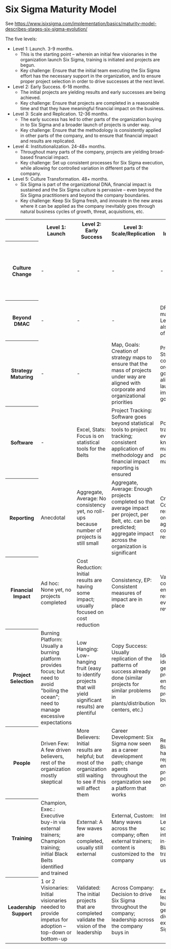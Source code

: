 # Six Sigma Maturity Model

See https://www.isixsigma.com/implementation/basics/maturity-model-describes-stages-six-sigma-evolution/

The five levels:

<ul>

<li>Level 1: Launch. 3-9 months.


  <ul>
  <li>This is the starting point – wherein an initial few visionaries in the organization launch Six Sigma, training is initiated and projects are begun.</li>
  <li>Key challenge: Ensure that the initial team executing the Six Sigma effort has the necessary support in the organization, and to ensure proper project selection in order to drive successes at the next level.</li>
  </ul>

<li>Level 2: Early Success. 6-18 months.

  <ul>
  <li>The initial projects are yielding results and early successes are being achieved.</li>
  <li>Key challenge: Ensure that projects are completed in a reasonable time and that they have meaningful financial impact on the business.</li>
  </ul>

<li>Level 3: Scale and Replication. 12-36 months.

  <ul>
  <li>The early success has led to other parts of the organization buying in to Six Sigma and a broader launch of projects is under way.</li>
  <li>Key challenge: Ensure that the methodology is consistently applied in other parts of the company, and to ensure that financial impact and results are replicated.</li>
  </ul>

<li>Level 4: Institutionalization. 24-48+ months.

  <ul>
  <li>Throughout many parts of the company, projects are yielding broad-based financial impact.</li>
  <li>Key challenge: Set up consistent processes for Six Sigma execution, while allowing for controlled variation in different parts of the company.</li>
  </ul>

<li>Level 5: Culture Transformation. 48+ months.

  <ul>
  <li>Six Sigma is part of the organizational DNA, financial impact is sustained and the Six Sigma culture is pervasive – even beyond the Six Sigma practitioners and beyond the company boundaries.</li>
  <li>Key challenge: Keep Six Sigma fresh, and innovate in the new areas where it can be applied as the company inevitably goes through natural business cycles of growth, threat, acquisitions, etc.</li>
  </ul>

</ul>

<table>

<tr>

<th></th>

<th>Level 1:<br>Launch</th>

<th>Level 2:<br>Early Success</th>

<th>Level 3:<br>Scale/Replication</th>

<th>Level 4:<br>Institutionalization</th>

<th>Level 5:<br>Culture Transformation</th>

</tr>

<tr>

<th>Culture Change</th>

<td>-</td>

<td>-</td>

<td>-</td>

<td>-</td>

<td>DNA of Org.: Entire organization operates at a higher performance level; Six Sigma embedded
in culture; extends to customers, vendors, supply chain, distribution chain</td>

</tr>

<tr>

<th>Beyond DMAC</th>

<td>-</td>

<td>-</td>

<td>-</td>

<td>DFS, Lean: DMAIC is mastered; but DFSS, Lean, Kaizen, etc. also are integral parts of the organization</td>

<td>IT, Product Dev: Six Sigma is being applied in spirit to all project portfolios – new products, IT projects</td>

</tr>

<tr>

<th>Strategy Maturing</th>

<td>-</td>

<td>-</td>

<td>Map, Goals:	Creation of strategy maps to ensure that the mass of projects under way
are aligned with corporate and organizational priorities</td>

<td>Project Roll-up: Strategy maps at corporate and organizational level; going beyond alignment,
to actually launch projects to impact the strategic goals</td>

<td>Full Closed-Loop: Full closed-loop of strategy, to projects, to roll-up of project results, to organization’s strategic goals</td>

</tr>

<tr>

<th>Software</th>

<td>-</td>

<td>Excel, Stats: Focus is on statistical tools for the Belts</td>

<td>Project Tracking: Software goes beyond statistical tools to project tracking; consistent application of methodology and financial impact reporting is ensured</td>

<td>Portfolo Mgt.: Project tracking typically evolves to include knowledge management and portfolio management</td>

<td>Strategy + Portfolio: Integrated portfolio and strategy management across the enterprise; replacement of legacy applications by vendor applications</td>

</tr>

<tr>

<th>Reporting</th>

<td>Anecdotal</td>

<td>Aggregate, Average: No consistency yet, no roll-ups because number of projects is still small</td>

<td>Aggregate, Average:	Enough projects completed so that average impact per project, per Belt, etc.
can be predicted; aggregate impact across the organization is significant</td>

<td>Cross-org Comps.: Comparison of results for each organizational unit; aggregate corporate-wide results are reported</td>

<td>Multi-Year History: Comparison of results for each organizational unit routinely done; aggregate corporate-wide results are reported</td>

</tr>

<tr>

<th>Financial Impact</th>

<td>Ad hoc: None yet, no projects completed</td>

<td>Cost Reduction: Initial results are having some impact; usually focused on cost reduction</td>

<td>Consistency, EP: Consistent measures of impact are in place</td>

<td>Validation: Strict controls in place to ensure validation of results; measures evolve to include revenue impact</td>

<td>General Ledger: Strict controls in place to ensure validation of results; measures include revenue impact</td>

</tr>

<tr>

<th>Project Selection</th>

<td>Burning Platform: Usually a burning platform provides focus; but need to avoid "boiling the ocean"; need to manage excessive
expectations</td>

<td>Low Hanging: Low-hanging fruit (easy to identify projects that will yield significant results) are plentiful</td>

<td>Copy Success: Usually replication of the patterns of success already done (similar projects
for similar problems in plants/distribution centers, etc.)</td>

<td>Idea Pipeline: Formal idea-generation/evaluation process in place to ensure continued flow
of meaningful projects; no more low-hanging fruit</td>

<td>Formalized Eval.: Formal idea-generation/evaluation process in place to ensure continued flow of meaningful projects</td>

</tr>

<tr>

<th>People</th>

<td>Driven Few: A few driven believers, rest of the organization mostly skeptical</td>

<td>More Believers: Initial results are helpful; but most of the organization still waiting to see if this will affect them</td>

<td>Career Development: Six Sigma now seen as a career development path; change agents throughout
the organization see a platform that works</td>

<td>Repatriated: Initial Black Belt waves have been repatriated, with enhanced career prospects
and positions in the organization</td>

<td>Majority: Initial Black Belt waves have been repatriated, have risen in career stature
and positions in the organization</td>

</tr>

<tr>

<th>Training</th>

<td>Champion, Exec.: Executive buy-in via external trainers; Champion training; initial Black Belts identified and trained</td>

<td>External: A few waves are completed, usually still external</td>

<td>External, Custom: Many waves across the company; often external trainers; content is customized to the company</td>

<td>Internal, e-Learnning: Very large scale; usually internalized, use of in-house Master Black Belts as
trainers; e-learning is used for scale</td>

<td>Internal, Speciality: Very large scale; usually internalized, use of in-house Master Black Belts as
trainers; e-learning is used for scale</td>

</tr>

<tr>

<th>Leadership Support</th>

<td>1 or 2 Visionaries: Initial visionaries needed to provide impetus for adoption – top-down or bottom-up</td>

<td>Validated: The initial projects that are completed validate the vision of the leadership</td>

<td>Across Company: Decision to drive Six Sigma throughout the company; leadership across the company buys in</td>

<td>Expected: Top leadership across the business units, geographies and divisions are all
expected to be Six Sigma supporters</td>

<td>Ingrained: Top leadership across the business units, geographies and divisions are all
expected to be Six Sigma supporters</td>

</tr>

</table>
